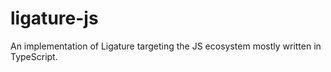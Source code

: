 # ligature-js

An implementation of Ligature targeting the JS ecosystem mostly written in TypeScript.